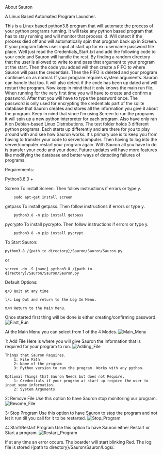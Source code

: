 About Sauron

A Linux Based Automated Program Launcher.

This is a Linux based python3.8 program that will automate the process of your python programs running. It will take any python based program that
has to stay running and will monitor that process id. Will detect if the process died off and will automatically spin that program back up in Screen.
If your program takes user input at start up for ex: username password file place. Well just read the Credentials_Start.txt and add the following code
to your code and Sauron will handle the rest. By finding a random directory that the user is allowed to write to and pass that argument to your
program at the start. Then the code you added will then create a FIFO to where Sauron will pass the credentials. Then the FIFO is deleted and your
program continues on as normal. If your program requires system arguments. Sauron can handle that too. It will also detect if the code has been up
dated and will restart the program. Now keep in mind that it only knows the main run file. When running for the very first time you will have to
create and confirm a password. After that you will have to type the password once. The password is only used for encrypting the credentials part of
the sqlite database that Sauron creates and stores all the information you give it about the program. Keep in mind that since I'm using Screen to run
the programs it will spin up a new python interpreter for each program. Also have only ran it on Debian-based Linux Distrobutions. The test folder
holds 3 different python programs. Each starts up differently and are there for you to play around with and see how Sauron works. It's primary use
is to keep you from having to transfer your code to server/computer. Then having to log into the server/computer restart your program again. With
Sauron all you have to do is transfer your code and your done. Future updates will have more features like modifying the database and better ways of
detecting failures of programs.

Requirements:

Python3.8.3 +

Screen
    To install Screen. Then follow instructions if errors or type y.
    
        sudo apt-get install screen

getpass
    To install getpass. Then follow instructions if errors or type y.

        python3.8 -m pip install getpass


pycrypto
    To install pycrypto. Then follow instructions if errors or type y.
 
        python3.8 -m pip install pycrypt

To Start Sauron:

    python3.8 /{path to directory}/Sauron/Sauron/Sauron.py
or

    screen -dm -S {name} python3.8 /{path to directory}/Sauron/Sauron/Sauron.py

Default Options:

    q/Q Quit at any time

    l/L Log Out and return to the Log In Menu.

    m/M Return to the Main Menu.

Once started first thing will be done is either creating/confirming password.
![First_Run](https://user-images.githubusercontent.com/74060559/99044754-2e72fd80-2588-11eb-8fa0-1ee63bcba699.png)

At the Main Menu you can select from 1 of the 4 Modes.
![Main_Menu](https://user-images.githubusercontent.com/74060559/99045041-9de8ed00-2588-11eb-88aa-d987ac95d9fa.png)

1: Add File
    Here is where you will give Sauron the information that is required for your program to run.
    ![Adding_File](https://user-images.githubusercontent.com/74060559/99045064-a9d4af00-2588-11eb-850d-83658269db09.png)
 
    Things that Sauron Requires.
        1: File Path
        2: Name of the program
        3: Python version to run the program. Works with any python.
    
    Optional Things that Sauron Needs but does not Require.
        1: Credentials if your program at start up require the user to input some information.
        2: System Arguments

2: Remove File
    Use this option to have Sauron stop monitoring our program.
    ![Revome_File](https://user-images.githubusercontent.com/74060559/99045092-b5c07100-2588-11eb-9a44-b2e5ff50a3f6.png)

3: Stop Program
    Use this option to have Sauron to stop the program and not let it run till you call for it to be restarted.
    ![Stop_Program](https://user-images.githubusercontent.com/74060559/99045121-c40e8d00-2588-11eb-9433-5ad94b3c4f4c.png)

4: Start/Restart Program
    Use this option to have Sauron either Restart or Start a program.
    ![Restart_Program](https://user-images.githubusercontent.com/74060559/99045142-ccff5e80-2588-11eb-921c-e6b07a474aa6.png)

If at any time an error occurs. The boarder will start blinking Red. The log file is stored /{path to directory}/Sauron/Sauron/Logs/.

